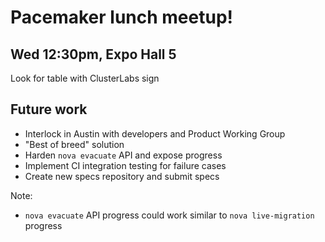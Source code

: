 <!-- .slide: data-state="normal" id="lunch" data-timing="20" -->
# Pacemaker lunch meetup!

## Wed 12:30pm, Expo Hall 5

Look for table with ClusterLabs sign


<!-- .slide: data-state="normal" id="future" data-timing="60" -->
## Future work

*   Interlock in Austin with developers and Product Working Group
*   "Best of breed" solution
*   Harden `nova evacuate` API and expose progress
*   Implement CI integration testing for failure cases
*   Create new specs repository and submit specs

Note:

-   `nova evacuate` API progress could work similar to
    `nova live-migration` progress
